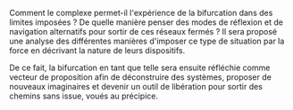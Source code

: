 Comment le complexe permet-il l'expérience de la bifurcation dans des limites imposées ? De quelle manière penser des modes de réflexion et de navigation alternatifs pour sortir de ces réseaux fermés ? Il sera proposé une analyse des différentes manières d'imposer ce type de situation par la force en décrivant la nature de leurs dispositifs.

De ce fait, la bifurcation en tant que telle sera ensuite réfléchie comme vecteur de proposition afin de déconstruire des systèmes, proposer de nouveaux imaginaires et devenir un outil de libération pour sortir des chemins sans issue, voués au précipice.
